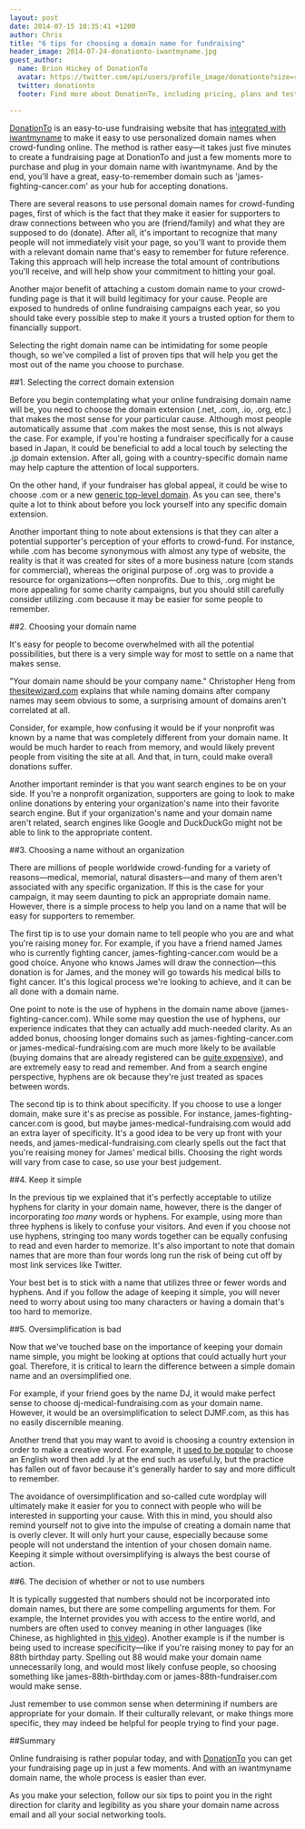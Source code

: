 ```yaml
---
layout: post
date: 2014-07-15 10:35:41 +1200
author: Chris
title: "6 tips for choosing a domain name for fundraising"
header_image: 2014-07-24-donationto-iwantmyname.jpg
guest_author:
  name: Brion Hickey of DonationTo
  avatar: https://twitter.com/api/users/profile_image/donationto?size=reasonably_small
  twitter: donationto
  footer: Find more about DonationTo, including pricing, plans and testimonials on [donationto.com](http://www.donationto.com/). And once you're ready to get started, be sure to grab your [custom domain name](https://iwantmyname.com/services/social/register-domain-donationto) right here at iwantmyname. 

---
```


<!-- excerpt -->

[DonationTo](http://www.donationto.com/) is an easy-to-use fundraising website that has [integrated with iwantmyname](https://iwantmyname.com/services/social/register-domain-donationto) to make it easy to use personalized domain names when crowd-funding online. The method is rather easy—it takes just five minutes to create a fundraising page at DonationTo and just a few moments more to purchase and plug in your domain name with iwantmyname. And by the end, you'll have a great, easy-to-remember domain such as 'james-fighting-cancer.com' as your hub for accepting donations.

<!-- /excerpt -->

There are several reasons to use personal domain names for crowd-funding pages, first of which is the fact that they make it easier for supporters to draw connections between who you are (friend/family) and what they are supposed to do (donate). After all, it's important to recognize that many people will not immediately visit your page, so you'll want to provide them with a relevant domain name that's easy to remember for future reference. Taking this approach will help increase the total amount of contributions you'll receive, and will help show your commitment to hitting your goal.

Another major benefit of attaching a custom domain name to your crowd-funding page is that it will build legitimacy for your cause. People are exposed to hundreds of online fundraising campaigns each year, so you should take every possible step to make it yours a trusted option for them to financially support.

Selecting the right domain name can be intimidating for some people though, so we've compiled a list of proven tips that will help you get the most out of the name you choose to purchase.

##1. Selecting the correct domain extension

Before you begin contemplating what your online fundraising domain name will be, you need to choose the domain extension (.net, .com, .io, .org, etc.) that makes the most sense for your particular cause. Although most people automatically assume that .com makes the most sense, this is not always the case. For example, if you're hosting a fundraiser specifically for a cause based in Japan, it could be beneficial to add a local touch by selecting the .jp domain extension. After all, going with a country-specific domain name may help capture the attention of local supporters. 

On the other hand, if your fundraiser has global appeal, it could be wise to choose .com or a new [generic top-level domain](https://iwantmyname.com/domains/new-gtld-domain-extensions). As you can see, there's quite a lot to think about before you lock yourself into any specific domain extension.

Another important thing to note about extensions is that they can alter a potential supporter's perception of your efforts to crowd-fund. For instance, while .com has become synonymous with almost any type of website, the reality is that it was created for sites of a more business nature (com stands for commercial), whereas the original purpose of .org was to provide a resource for organizations—often nonprofits. Due to this, .org might be more appealing for some charity campaigns, but you should still carefully consider utilizing .com because it may be easier for some people to remember.

##2. Choosing your domain name

It's easy for people to become overwhelmed with all the potential
possibilities, but there is a very simple way for most to settle on a name that makes sense.

"Your domain name should be your company name." Christopher Heng from [thesitewizard.com](http://www.thesitewizard.com/archive/domainname.shtml) explains that while naming domains after company names may seem obvious to some, a surprising amount of domains aren't correlated at all.

Consider, for example, how confusing it would be if your nonprofit was known by a name that was completely different from your domain name. It would be much harder to reach from memory, and would likely prevent people from visiting the site at all. And that, in turn, could make overall donations suffer.

Another important reminder is that you want search engines to be on your side. If you're a nonprofit organization, supporters are going to look to make online donations by entering your organization's name into their favorite search engine. But if your organization's name and your domain name aren't related, search engines like Google and DuckDuckGo might not be able to link to the appropriate content. 

##3. Choosing a name without an organization

There are millions of people worldwide crowd-funding for a variety of reasons—medical, memorial, natural disasters—and many of them aren't associated with any specific organization. If this is the case for your campaign, it may seem daunting to pick an appropriate domain name. However, there is a simple process to help you land on a name that will be easy for supporters to remember. 

The first tip is to use your domain name to tell people who you are and what you're raising money for. For example, if you have a friend named James who is currently fighting cancer, james-fighting-cancer.com would be a good choice. Anyone who knows James will draw the connection—this donation is for James, and the money will go towards his medical bills to fight cancer. It's this logical process we're looking to achieve, and it can be all done with a domain name.

One point to note is the use of hyphens in the domain name above (james-fighting-cancer.com). While some may question the use of hyphens, our experience indicates that they can actually add much-needed clarity. As an added bonus, choosing longer domains  such as james-fighting-cancer.com or james-medical-fundraising.com are much more likely to be available (buying domains that are already registered can be [quite expensive](http://blog.iwantmyname.com/2014/06/domain-already-registered-pt1.html)), and are extremely easy to read and remember. And from a search engine perspective, hyphens are ok because they're just treated as spaces between words.

The second tip is to think about specificity. If you choose to use a longer domain, make sure it's as precise as possible. For instance, james-fighting-cancer.com is good, but maybe james-medical-fundraising.com would add an extra layer of specificity. It's a good idea to be very up front with your needs, and james-medical-fundraising.com clearly spells out the fact that you're reaising money for James' medical bills. Choosing the right words will vary from case to case, so use your best judgement.

##4. Keep it simple

In the previous tip we explained that it's perfectly acceptable to utilize hyphens for clarity in your domain name, however, there is the danger of incorporating *too many* words or hyphens. For example, using more than three hyphens is likely to confuse your visitors. And even if you choose not use hyphens, stringing too many words together can be equally confusing to read and even harder to memorize. It's also important to note that domain names that are more than four words long run the risk of being cut off by most link services like Twitter. 

Your best bet is to stick with a name that utilizes three or fewer words and
hyphens. And if you follow the adage of keeping it simple, you will never need to worry about using too many characters or having a domain that's too hard to memorize.

##5. Oversimplification is bad

Now that we've touched base on the importance of keeping your domain name simple, you might be looking at options that could actually hurt your goal. Therefore, it is critical to learn the difference between a simple domain name and an oversimplified one. 

For example, if your friend goes by the name DJ, it would make perfect sense to choose dj-medical-fundraising.com as your domain name. However, it would be an oversimplification to select DJMF.com, as this has no easily discernible meaning.

Another trend that you may want to avoid is choosing a country extension in order to make a creative word. For example, it [used to be popular](http://www.90percentofeverything.com/2008/10/23/how-to-get-yourself-a-sweet-ly-domain-name/) to choose an English word then add .ly at the end such as useful.ly, but the practice has fallen out of favor because it's generally harder to say and more difficult to remember.

The avoidance of oversimplification and so-called cute wordplay will ultimately make it easier for you to connect with people who will be interested in supporting your cause. With this in mind, you should also remind yourself not to give into the impulse of creating a domain name that is overly clever. It will only hurt your cause, especially because some people will not understand the intention of your chosen domain name. Keeping it simple without oversimplifying is always the best course of action.

##6. The decision of whether or not to use numbers

It is typically suggested that numbers should not be incorporated into domain names, but there are some compelling arguments for them. For example, the Internet provides you with access to the entire world, and
numbers are often used to convey meaning in other languages (like Chinese, as highlighted in [this video](https://www.youtube.com/watch?v=DFTW_abinnM)). Another example is if the number is being used to increase specificity—like if you're raising money to pay for an 88th birthday party. Spelling out 88 would make your domain name unnecessarily long, and would most likely confuse people, so choosing something like james-88th-birthday.com or james-88th-fundraiser.com would make sense.

Just remember to use common sense when determining if numbers are appropriate for your domain. If their culturally relevant, or make things more specific, they may indeed be helpful for people trying to find your page.

##Summary

Online fundraising is rather popular today, and with [DonationTo](http://donationto.com/) you can get your fundraising page up in just a few moments. And with an iwantmyname domain name, the whole process is easier than ever.

As you make your selection, follow our six tips to point you in the right direction for clarity and legibility as you share your domain name across
email and all your social networking tools.
